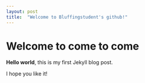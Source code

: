 ```yaml
---
layout: post
title:  "Welcome to Bluffingstudent's github!"
---
```


# Welcome to come to come

**Hello world**, this is my first Jekyll blog post.

I hope you like it!
